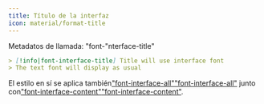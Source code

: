 ```yaml
---
title: Título de la interfaz
icon: material/format-title
---
```


Metadatos de llamada: "font-"nterface-title"

```md
> [!info|font-interface-title] Title will use interface font
> The text font will display as usual
```

El estilo en sí se aplica también["font-interface-all"](../combined-styling/page-25.md)["font-interface-all"](../combined-styling/page-25.md)
junto con["font-interface-content"](../content-styling/page-15.md)["font-interface-content"](../content-styling/page-15.md).

